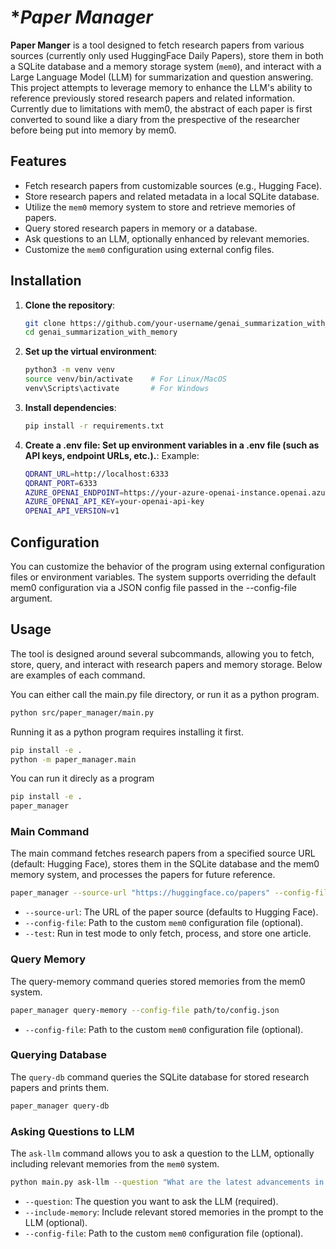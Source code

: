 # **Paper Manager*

**Paper Manger** is a tool designed to fetch research papers from various sources (currently only used HuggingFace Daily Papers), store them in both a SQLite database and a memory storage system (`mem0`), and interact with a Large Language Model (LLM) for summarization and question answering. This project attempts to leverage memory to enhance the LLM's ability to reference previously stored research papers and related information. Currently due to limitations with mem0, the abstract of each paper is first converted to sound like a diary from the prespective of the researcher before being put into memory by mem0.


## **Features**
- Fetch research papers from customizable sources (e.g., Hugging Face).
- Store research papers and related metadata in a local SQLite database.
- Utilize the `mem0` memory system to store and retrieve memories of papers.
- Query stored research papers in memory or a database.
- Ask questions to an LLM, optionally enhanced by relevant memories.
- Customize the `mem0` configuration using external config files.

## **Installation**

1. **Clone the repository**:
   ```bash
   git clone https://github.com/your-username/genai_summarization_with_memory.git
   cd genai_summarization_with_memory

2. **Set up the virtual environment**:
   ```bash
   python3 -m venv venv
   source venv/bin/activate    # For Linux/MacOS
   venv\Scripts\activate       # For Windows

3. **Install dependencies**:
   ```bash
   pip install -r requirements.txt

4. **Create a .env file: Set up environment variables in a .env file (such as API keys, endpoint URLs, etc.).**:
   Example:
   ```bash
   QDRANT_URL=http://localhost:6333
   QDRANT_PORT=6333
   AZURE_OPENAI_ENDPOINT=https://your-azure-openai-instance.openai.azure.com
   AZURE_OPENAI_API_KEY=your-openai-api-key
   OPENAI_API_VERSION=v1

## **Configuration**

You can customize the behavior of the program using external configuration files or environment variables. The system supports overriding the default mem0 configuration via a JSON config file passed in the --config-file argument.

## **Usage**

The tool is designed around several subcommands, allowing you to fetch, store, query, and interact with research papers and memory storage. Below are examples of each command.

You can either call the main.py file directory, or run it as a python program.
   ```bash
   python src/paper_manager/main.py
   ```
 
Running it as a python program requires installing it first.
   ```bash
   pip install -e .
   python -m paper_manager.main
   ```

You can run it direcly as a program
   ```bash
   pip install -e .
   paper_manager
   ```

### Main Command

The main command fetches research papers from a specified source URL (default: Hugging Face), stores them in the SQLite database and the mem0 memory system, and processes the papers for future reference.
   ```bash
   paper_manager --source-url "https://huggingface.co/papers" --config-file path/to/config.json --test
   ```
- `--source-url`: The URL of the paper source (defaults to Hugging Face).
- `--config-file`: Path to the custom `mem0` configuration file (optional).
- `--test`: Run in test mode to only fetch, process, and store one article.

### Query Memory

The query-memory command queries stored memories from the mem0 system.
   ```bash
   paper_manager query-memory --config-file path/to/config.json
   ```
- `--config-file`: Path to the custom `mem0` configuration file (optional).

### Querying Database

The `query-db` command queries the SQLite database for stored research papers and prints them.
   ```bash
   paper_manager query-db
   ```

### Asking Questions to LLM

The `ask-llm` command allows you to ask a question to the LLM, optionally including relevant memories from the `mem0` system.
   ```bash
   python main.py ask-llm --question "What are the latest advancements in AI?" --include-memory --config-file path/to/config.json
   ```
- `--question`: The question you want to ask the LLM (required).
- `--include-memory`: Include relevant stored memories in the prompt to the LLM (optional).
- `--config-file`: Path to the custom `mem0` configuration file (optional).

